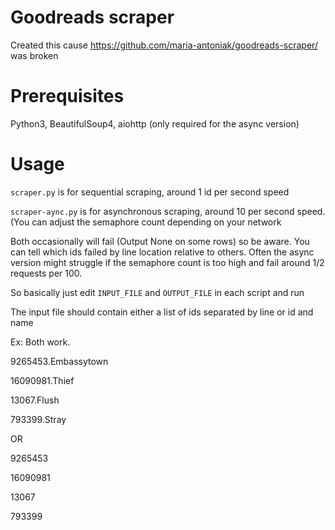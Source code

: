 # Goodreads scraper
Created this cause https://github.com/maria-antoniak/goodreads-scraper/ was broken

# Prerequisites
Python3, BeautifulSoup4, aiohttp (only required for the async version)

# Usage
`scraper.py` is for sequential scraping, around 1 id per second speed

`scraper-aync.py` is for asynchronous scraping, around 10 per second speed. (You can adjust the semaphore count depending on your network

Both occasionally will fail (Output None on some rows) so be aware. You can tell which ids failed by line location relative to others.
Often the async version might struggle if the semaphore count is too high and fail around 1/2 requests per 100.

So basically just edit `INPUT_FILE` and `OUTPUT_FILE` in each script and run

The input file should contain either a list of ids separated by line or id and name

Ex: Both work.

9265453.Embassytown

16090981.Thief

13067.Flush

793399.Stray



OR


9265453

16090981

13067

793399

